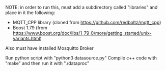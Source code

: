 NOTE: in order to run this, must add a subdirectory called "libraries" and place in it the following:
  - MQTT_CPP library (cloned from https://github.com/redboltz/mqtt_cpp)
  - Boost 1.79 (from https://www.boost.org/doc/libs/1_79_0/more/getting_started/unix-variants.html)

Also must have installed Mosquitto Broker

Run python script with "python3 datasource.py"
Compile c++ code with "make" and then run it with "./dataproc"
